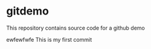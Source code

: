 # gitdemo

This repository contains source code for a github demo


ewfewfwfe
This is my first commit
